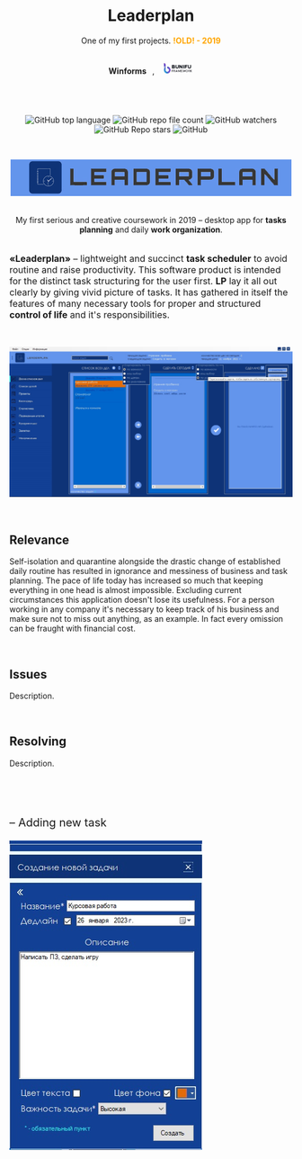 <h1 align="center"> Leaderplan </h1>
<p align="center"> One of my first projects. <span style="color:orange"><b>!OLD! - 2019</b></span></p>
<br>

<div align="center">
<b>Winforms</b>⠀,⠀
<a href="https://bunifuframework.com/">
<img height="20" width="55" src="readme_assets/bunifu.jpg" />
</a>
</div>

#

<br>

<div align="center">

![GitHub top language](https://img.shields.io/github/languages/top/daridakr/leaderplan?style=flat-square)
![GitHub repo file count](https://img.shields.io/github/directory-file-count/daridakr/leaderplan?style=flat-square)
![GitHub watchers](https://img.shields.io/github/watchers/daridakr/leaderplan?style=flat-square)
![GitHub Repo stars](https://img.shields.io/github/stars/daridakr/leaderplan?style=flat-square)
![GitHub](https://img.shields.io/github/license/daridakr/leaderplan?style=flat-square)
</div>

<br>

<div align="center">

![](readme_assets/logo.jpg)

</div>

<br>

<div align="center">
My first serious and creative coursework in 2019 – desktop app for <b>tasks planning</b> and daily <b>work organization</b>.
</div>

<br>

<p style="font-size:12pt"><b>«Leaderplan»</b> – lightweight and succinct <b>task scheduler</b> to avoid routine and raise productivity. This software product is intended for the distinct task structuring for the user first. <b>LP</b> lay it all out clearly by giving vivid picture of tasks. It has gathered in itself the features of many necessary tools for proper and structured <b>control of life</b> and it's responsibilities.</p>

<br>

![](readme_assets/обзор_задач.jpg)

<br>

## Relevance

Self-isolation and quarantine alongside the drastic change of established daily routine has resulted in ignorance and messiness of business and task planning. The pace of life today has increased so much that keeping everything in one head is almost impossible. Excluding current circumstances this application doesn't lose its usefulness. For a person working in any company it's necessary to keep track of his business and make sure not to miss out anything, as an example. In fact every omission can be fraught with financial cost.

<br>

## Issues
Description.

<br>

## Resolving
Description.

<br>
<br>
<br>

<p style="font-size:15pt">– Adding new task</p>

![](readme_assets/новая_задача.jpg)

